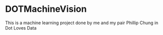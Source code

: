 # DOTMachineVision

This is a machine learning project done by me and my pair Phillip Chung in Dot Loves Data
